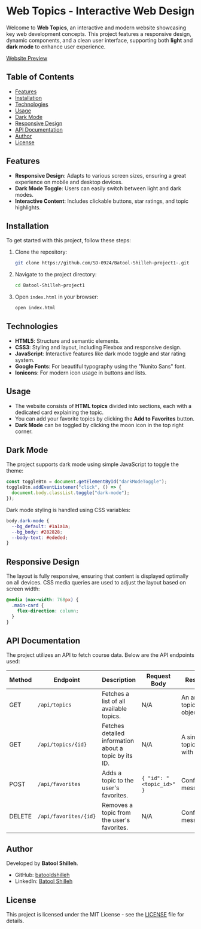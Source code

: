 # Web Topics - Interactive Web Design

Welcome to **Web Topics**, an interactive and modern website showcasing key web development concepts. This project features a responsive design, dynamic components, and a clean user interface, supporting both **light** and **dark mode** to enhance user experience.

[Website Preview](https://sd-0924.github.io/Batool-Shilleh-project1-/)

## Table of Contents
- [Features](#features)
- [Installation](#installation)
- [Technologies](#technologies)
- [Usage](#usage)
- [Dark Mode](#dark-mode)
- [Responsive Design](#responsive-design)
- [API Documentation](#api-documentation)
- [Author](#author)
- [License](#license)

## Features
- **Responsive Design**: Adapts to various screen sizes, ensuring a great experience on mobile and desktop devices.
- **Dark Mode Toggle**: Users can easily switch between light and dark modes.
- **Interactive Content**: Includes clickable buttons, star ratings, and topic highlights.

## Installation

To get started with this project, follow these steps:

1. Clone the repository:
   ```bash
   git clone https://github.com/SD-0924/Batool-Shilleh-project1-.git
   ```
   
2. Navigate to the project directory:
   ```bash
   cd Batool-Shilleh-project1
   ```

3. Open `index.html` in your browser:
   ```bash
   open index.html
   ```

## Technologies

- **HTML5**: Structure and semantic elements.
- **CSS3**: Styling and layout, including Flexbox and responsive design.
- **JavaScript**: Interactive features like dark mode toggle and star rating system.
- **Google Fonts**: For beautiful typography using the "Nunito Sans" font.
- **Ionicons**: For modern icon usage in buttons and lists.

## Usage

- The website consists of **HTML topics** divided into sections, each with a dedicated card explaining the topic.
- You can add your favorite topics by clicking the **Add to Favorites** button.
- **Dark Mode** can be toggled by clicking the moon icon in the top right corner.

## Dark Mode

The project supports dark mode using simple JavaScript to toggle the theme:

```javascript
const toggleBtn = document.getElementById("darkModeToggle");
toggleBtn.addEventListener("click", () => {
  document.body.classList.toggle("dark-mode");
});
```

Dark mode styling is handled using CSS variables:

```css
body.dark-mode {
  --bg_default: #1a1a1a;
  --bg_body: #282828;
  --body-text: #ededed;
}
```

## Responsive Design

The layout is fully responsive, ensuring that content is displayed optimally on all devices. CSS media queries are used to adjust the layout based on screen width:

```css
@media (max-width: 768px) {
  .main-card {
    flex-direction: column;
  }
}
```

## API Documentation

The project utilizes an API to fetch course data. Below are the API endpoints used:

| Method | Endpoint                   | Description                               | Request Body           | Response                                |
|--------|----------------------------|-------------------------------------------|------------------------|-----------------------------------------|
| GET    | `/api/topics`              | Fetches a list of all available topics. | N/A                    | An array of topic objects.              |
| GET    | `/api/topics/{id}`         | Fetches detailed information about a topic by its ID. | N/A                    | A single topic object with details.     |
| POST   | `/api/favorites`           | Adds a topic to the user's favorites.    | `{ "id": "<topic_id>" }` | Confirmation message.                   |
| DELETE | `/api/favorites/{id}`      | Removes a topic from the user's favorites.| N/A                    | Confirmation message.                   |

## Author

Developed by **Batool Shilleh**.

- GitHub: [batooldshilleh](https://github.com/batooldshilleh)
- LinkedIn: [Batool Shilleh](https://www.linkedin.com/in/batool-shilleh/)

## License

This project is licensed under the MIT License - see the [LICENSE](LICENSE) file for details.
